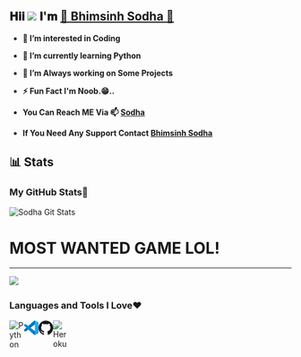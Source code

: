 ## 𝐇𝐢𝐢 <img src="https://raw.githubusercontent.com/MartinHeinz/MartinHeinz/master/wave.gif" width="25"> 𝐈'𝐦 [💞 Bhimsinh Sodha 💞](https://t.me/bjsodha)

- **👀 I’m interested in Coding**

- **🌱 I’m currently learning Python**

- **💫 I’m Always working on Some Projects**

- **⚡ Fun Fact I'm Noob.😁..**

- **You Can Reach ME Via  📫 [ Sodha ](https://t.me/bjsodha)**

- **If You Need Any Support Contact [ Bhimsinh Sodha ](https://t.me/bjsodha)**

<!---
Bhimsinh/Bhimsinh is a ✨ special ✨ repository because its `README.md` (this file) appears on your GitHub profile.
You can click the Preview link to take a look at your changes.
--->


## 📊 Stats

<h3 align="left"><b>My GitHub Stats💛</b></h4>

![ Sodha Git Stats](https://github-readme-stats.vercel.app/api?username=bhimsinh3&include_all_commits=true&count_private=true&theme=highcontrast)

# MOST WANTED GAME LOL!

<hr></hr>  
    
<img src="https://github.com/SP-XD/SP-XD/blob/main/images/dino_rounded.gif?raw=true" href="https://t.me/bjsodha" />



</div>


### Languages and Tools I Love❤️
[<img align="left" alt="Python" width="26px" src="https://upload.wikimedia.org/wikipedia/commons/thumb/c/c3/Python-logo-notext.svg/600px-Python-logo-notext.svg.png" />](https://python.org/)
[<img align="left" alt="Visual Studio Code" width="26px" src="https://raw.githubusercontent.com/github/explore/80688e429a7d4ef2fca1e82350fe8e3517d3494d/topics/visual-studio-code/visual-studio-code.png" />](https://code.visualstudio.com/)
[<img align="left" alt="GitHub" width="26px" src="https://raw.githubusercontent.com/github/explore/78df643247d429f6cc873026c0622819ad797942/topics/github/github.png" />](https://git-scm.com/)
[<img align="left" alt="Heroku" width="26px" src="https://www.nicepng.com/png/full/223-2233246_heroku-logo-salesforce-heroku.png" />](https://heroku.com)
